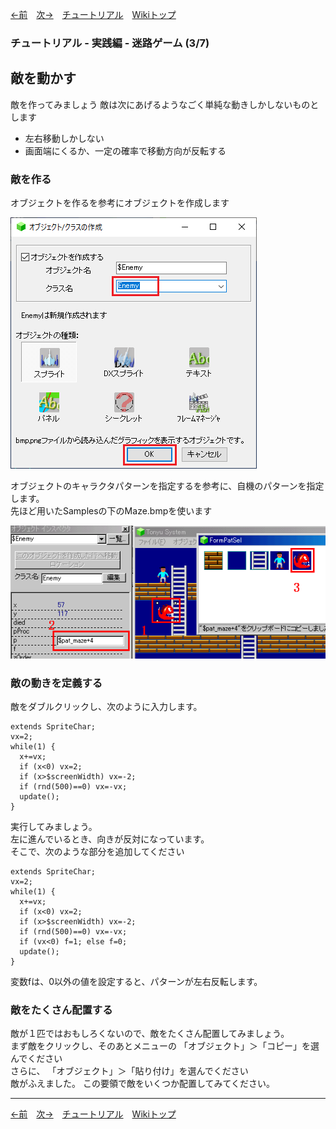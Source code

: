 
[←前](./tr-maze02)&emsp;[次→](./tr-maze04)&emsp;[チュートリアル](./tutorial)&emsp;[Wikiトップ](./)

<title>チュートリアル - 実践編 - 迷路ゲーム (3/7) - 敵を動かす</title>

### チュートリアル - 実践編 - 迷路ゲーム (3/7)
## 敵を動かす


敵を作ってみましょう 敵は次にあげるようなごく単純な動きしかしないものとします

- 左右移動しかしない
- 画面端にくるか、一定の確率で移動方向が反転する

### 敵を作る

オブジェクトを作るを参考にオブジェクトを作成します

![new-enemy.png](./img/new-enemy.png)

オブジェクトのキャラクタパターンを指定するを参考に、自機のパターンを指定します。  
先ほど用いたSamplesの下のMaze.bmpを使います

![selenemy.png](./img/selenemy.png)

### 敵の動きを定義する

敵をダブルクリックし、次のように入力します。

```
extends SpriteChar;
vx=2;
while(1) {
  x+=vx;
  if (x<0) vx=2; 
  if (x>$screenWidth) vx=-2;
  if (rnd(500)==0) vx=-vx;
  update();
}
```

実行してみましょう。  
左に進んでいるとき、向きが反対になっています。  
そこで、次のような部分を追加してください

```
extends SpriteChar;
vx=2;
while(1) {
  x+=vx;
  if (x<0) vx=2;
  if (x>$screenWidth) vx=-2;
  if (rnd(500)==0) vx=-vx;
  if (vx<0) f=1; else f=0;
  update();
}
```

変数fは、0以外の値を設定すると、パターンが左右反転します。

### 敵をたくさん配置する

敵が１匹ではおもしろくないので、敵をたくさん配置してみましょう。  
まず敵をクリックし、そのあとメニューの 「オブジェクト」＞「コピー」を選んでください  
さらに、 「オブジェクト」＞「貼り付け」を選んでください  
敵がふえました。 この要領で敵をいくつか配置してみてください。


***

[←前](./tr-maze02)&emsp;[次→](./tr-maze04)&emsp;[チュートリアル](./tutorial)&emsp;[Wikiトップ](./)
